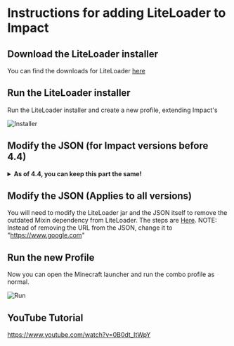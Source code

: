 # Instructions for adding LiteLoader to Impact

## Download the LiteLoader installer

You can find the downloads for LiteLoader [here](https://www.liteloader.com/download)

## Run the LiteLoader installer

Run the LiteLoader installer and create a new profile, extending Impact's

![Installer](https://i.imgur.com/8NnyH1a.png)

## Modify the JSON (for Impact versions before 4.4)

<details>
  
  <summary><strong>As of 4.4, you can keep this part the same!</strong></summary>

Find the new Impact+LiteLoader combo JSON that the installer created, and modify the last argument to read as follows:

![Modify](https://i.imgur.com/6AFFegt.png)

</details>

## Modify the JSON (Applies to all versions)

You will need to modify the LiteLoader jar and the JSON itself to remove the outdated Mixin dependency from LiteLoader. The steps are [Here](https://github.com/ImpactDevelopment/ImpactClient/issues/917#issuecomment-462078924).
NOTE: Instead of removing the URL from the JSON, change it to "https://www.google.com"

## Run the new Profile

Now you can open the Minecraft launcher and run the combo profile as normal.

![Run](https://i.imgur.com/J5wWJt9.png)

## YouTube Tutorial 
https://www.youtube.com/watch?v=0B0dt_ItWpY
